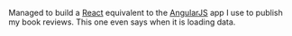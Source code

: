 Managed to build a [React](https://reactjs.org/) equivalent to the
[AngularJS](https://angularjs.org/) app I use to publish my book reviews.
This one even says when it is loading data.
